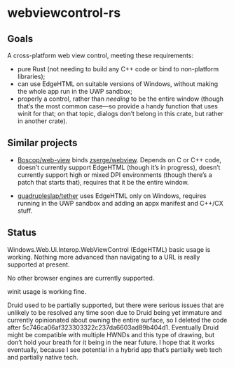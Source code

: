 # webviewcontrol-rs

## Goals

A cross-platform web view control, meeting these requirements:

- pure Rust (not needing to build any C++ code or bind to non-platform libraries);
- can use EdgeHTML on suitable versions of Windows, without making the whole app run in the UWP sandbox;
- properly a control, rather than *needing* to be the entire window (though that’s the most common case—so provide a handy function that uses winit for that; on that topic, dialogs don’t belong in this crate, but rather in another crate).

## Similar projects

- [Boscop/web-view](https://github.com/Boscop/web-view) binds [zserge/webview](https://github.com/zserge/webview). Depends on C or C++ code, doesn’t currently support EdgeHTML (though it’s in progress), doesn’t currently support high or mixed DPI environments (though there’s a patch that starts that), requires that it be the entire window.

- [quadrupleslap/tether](https://github.com/quadrupleslap/tether) uses EdgeHTML only on Windows, requires running in the UWP sandbox and adding an appx manifest and C++/CX stuff.

## Status

Windows.Web.Ui.Interop.WebViewControl (EdgeHTML) basic usage is working. Nothing more advanced than navigating to a URL is really supported at present.

No other browser engines are currently supported.

winit usage is working fine.

Druid used to be partially supported, but there were serious issues that are unlikely to be resolved any time soon due to Druid being yet immature and currently opinionated about owning the entire surface, so I deleted the code after 5c746ca06af323303322c237da6603ad89b404d1. Eventually Druid might be compatible with multiple HWNDs and this type of drawing, but don’t hold your breath for it being in the near future. I hope that it works eventually, because I see potential in a hybrid app that’s partially web tech and partially native tech.
